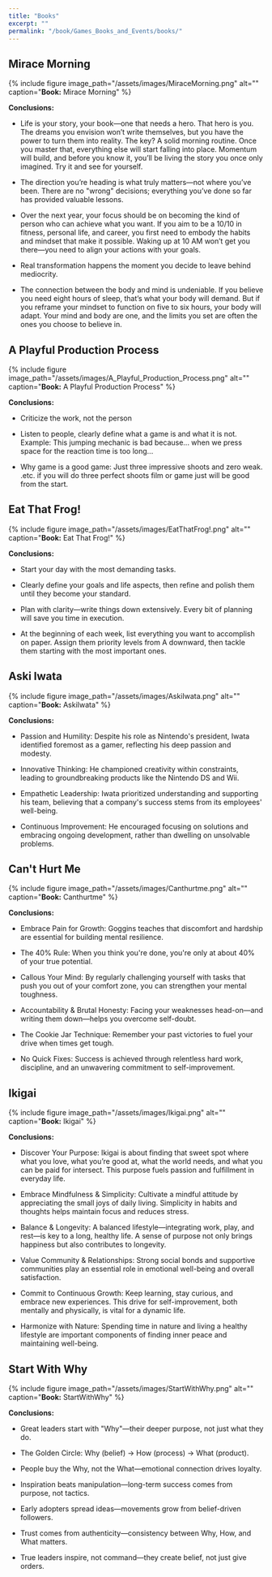 ```yaml
---
title: "Books"
excerpt: ""
permalink: "/book/Games_Books_and_Events/books/"
---
```


## Mirace Morning

{% include figure image_path="/assets/images/MiraceMorning.png" alt="" caption="__Book:__ Mirace Morning" %}

__Conclusions:__

- Life is your story, your book—one that needs a hero. That hero is you. The dreams you envision won’t write themselves, but you have the power to turn them into reality. The key? A solid morning routine. Once you master that, everything else will start falling into place. Momentum will build, and before you know it, you’ll be living the story you once only imagined. Try it and see for yourself.

- The direction you’re heading is what truly matters—not where you’ve been. There are no "wrong" decisions; everything you’ve done so far has provided valuable lessons.

- Over the next year, your focus should be on becoming the kind of person who can achieve what you want. If you aim to be a 10/10 in fitness, personal life, and career, you first need to embody the habits and mindset that make it possible. Waking up at 10 AM won’t get you there—you need to align your actions with your goals.

- Real transformation happens the moment you decide to leave behind mediocrity.

- The connection between the body and mind is undeniable. If you believe you need eight hours of sleep, that’s what your body will demand. But if you reframe your mindset to function on five to six hours, your body will adapt. Your mind and body are one, and the limits you set are often the ones you choose to believe in.

## A Playful Production Process

{% include figure image_path="/assets/images/A_Playful_Production_Process.png" alt="" caption="__Book:__ A Playful Production Process" %}

__Conclusions:__

- Criticize the work, not the person

- Listen to people, clearly define what a game is and what it is not. 
  Example: This jumping mechanic is bad because... when we press space for the reaction time is too long...

- Why game is a good game: Just three impressive shoots and zero weak. .etc. if you will do three perfect shoots film or game just will be good from the start.



## Eat That Frog!

{% include figure image_path="/assets/images/EatThatFrog!.png" alt="" caption="__Book:__ Eat That Frog!" %}

__Conclusions:__

- Start your day with the most demanding tasks.

- Clearly define your goals and life aspects, then refine and polish them until they become your standard.

- Plan with clarity—write things down extensively. Every bit of planning will save you time in execution.

- At the beginning of each week, list everything you want to accomplish on paper. 
Assign them priority levels from A downward, then tackle them starting with the most important ones.


## Aski Iwata

{% include figure image_path="/assets/images/AskiIwata.png" alt="" caption="__Book:__ AskiIwata" %}

__Conclusions:__

- Passion and Humility: Despite his role as Nintendo's president, Iwata identified foremost as a gamer, reflecting his deep passion and modesty.

- Innovative Thinking: He championed creativity within constraints, leading to groundbreaking products like the Nintendo DS and Wii.

- Empathetic Leadership: Iwata prioritized understanding and supporting his team, believing that a company's success stems from its employees' well-being.

- Continuous Improvement: He encouraged focusing on solutions and embracing ongoing development, rather than dwelling on unsolvable problems.


## Can't Hurt Me

{% include figure image_path="/assets/images/Canthurtme.png" alt="" caption="__Book:__ Canthurtme" %}

__Conclusions:__

- Embrace Pain for Growth: Goggins teaches that discomfort and hardship are essential for building mental resilience.


- The 40% Rule: When you think you're done, you're only at about 40% of your true potential.


- Callous Your Mind: By regularly challenging yourself with tasks that push you out of your comfort zone, you can strengthen your mental toughness.


- Accountability & Brutal Honesty: Facing your weaknesses head-on—and writing them down—helps you overcome self-doubt.


- The Cookie Jar Technique: Remember your past victories to fuel your drive when times get tough.


- No Quick Fixes: Success is achieved through relentless hard work, discipline, and an unwavering commitment to self-improvement.



## Ikigai

{% include figure image_path="/assets/images/Ikigai.png" alt="" caption="__Book:__ Ikigai" %}

__Conclusions:__

- Discover Your Purpose:
Ikigai is about finding that sweet spot where what you love, what you’re good at, what the world needs, and what you can be paid for intersect. This purpose fuels passion and fulfillment in everyday life.

- Embrace Mindfulness & Simplicity:
Cultivate a mindful attitude by appreciating the small joys of daily living. Simplicity in habits and thoughts helps maintain focus and reduces stress.

- Balance & Longevity:
A balanced lifestyle—integrating work, play, and rest—is key to a long, healthy life. A sense of purpose not only brings happiness but also contributes to longevity.

- Value Community & Relationships:
Strong social bonds and supportive communities play an essential role in emotional well-being and overall satisfaction.

- Commit to Continuous Growth:
Keep learning, stay curious, and embrace new experiences. This drive for self-improvement, both mentally and physically, is vital for a dynamic life.

- Harmonize with Nature:
Spending time in nature and living a healthy lifestyle are important components of finding inner peace and maintaining well-being.


## Start With Why

{% include figure image_path="/assets/images/StartWithWhy.png" alt="" caption="__Book:__ StartWithWhy" %}

__Conclusions:__

- Great leaders start with "Why"—their deeper purpose, not just what they do.

- The Golden Circle: Why (belief) → How (process) → What (product).

- People buy the Why, not the What—emotional connection drives loyalty.

- Inspiration beats manipulation—long-term success comes from purpose, not tactics.

- Early adopters spread ideas—movements grow from belief-driven followers.

- Trust comes from authenticity—consistency between Why, How, and What matters.

- True leaders inspire, not command—they create belief, not just give orders.
